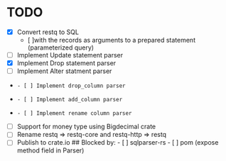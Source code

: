 # TODO
- [X] Convert restq to SQL
    - [ ]with the records as arguments to a prepared statement (parameterized query)
- [ ] Implement Update statement parser
- [X] Implement Drop statement parser
- [ ] Implement Alter statment parser
-     - [ ] Implement drop_column parser
-     - [ ] Implement add_column parser
-     - [ ] Implement rename column parser
- [ ] Support for money type using Bigdecimal crate
- [ ] Rename restq => restq-core and restq-http => restq
- [ ] Publish to crate.io
        ## Blocked by:
        - [ ] sqlparser-rs
        - [ ] pom (expose method field in Parser)
